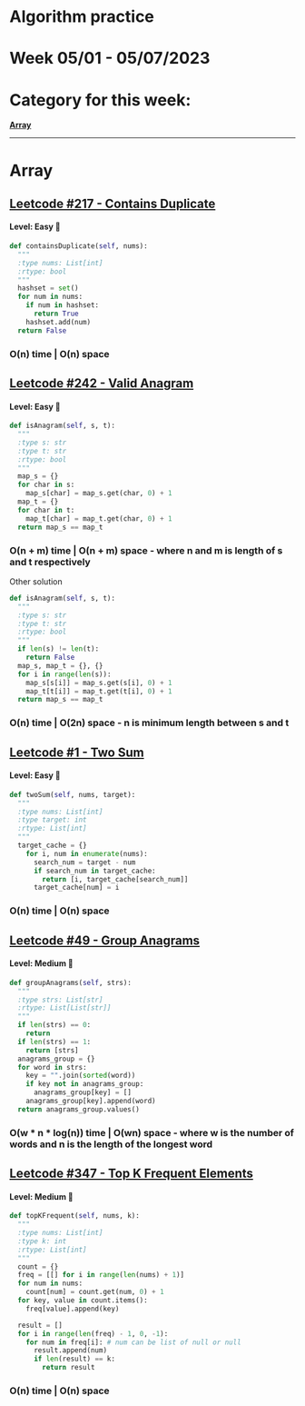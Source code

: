# Algorithm practice

# Week 05/01 - 05/07/2023


# Category for this week:
**[Array](#array)**<br>

---

# Array

## [Leetcode #217 - Contains Duplicate](https://leetcode.com/problems/contains-duplicate/)

#### Level: Easy 📗

```python
def containsDuplicate(self, nums):
  """
  :type nums: List[int]
  :rtype: bool
  """
  hashset = set()
  for num in nums:
    if num in hashset:
      return True
    hashset.add(num)
  return False
```

### O(n) time | O(n) space

## [Leetcode #242 - Valid Anagram](https://leetcode.com/problems/valid-anagram/)

#### Level: Easy 📗

```python
def isAnagram(self, s, t):
  """
  :type s: str
  :type t: str
  :rtype: bool
  """
  map_s = {}
  for char in s:
    map_s[char] = map_s.get(char, 0) + 1
  map_t = {}
  for char in t:
    map_t[char] = map_t.get(char, 0) + 1
  return map_s == map_t
```

### O(n + m) time | O(n + m) space - where n and m is length of s and t respectively

Other solution

```python
def isAnagram(self, s, t):
  """
  :type s: str
  :type t: str
  :rtype: bool
  """
  if len(s) != len(t):
    return False
  map_s, map_t = {}, {}
  for i in range(len(s)):
    map_s[s[i]] = map_s.get(s[i], 0) + 1
    map_t[t[i]] = map_t.get(t[i], 0) + 1
  return map_s == map_t
```

### O(n) time | O(2n) space - n is minimum length between s and t

## [Leetcode #1 - Two Sum](https://leetcode.com/problems/two-sum/)

#### Level: Easy 📗

```python
def twoSum(self, nums, target):
  """
  :type nums: List[int]
  :type target: int
  :rtype: List[int]
  """
  target_cache = {}
    for i, num in enumerate(nums):
      search_num = target - num
      if search_num in target_cache:
        return [i, target_cache[search_num]]
      target_cache[num] = i
```

### O(n) time | O(n) space

## [Leetcode #49 - Group Anagrams](https://leetcode.com/problems/group-anagrams/)

#### Level: Medium 📘

```python
def groupAnagrams(self, strs):
  """
  :type strs: List[str]
  :rtype: List[List[str]]
  """
  if len(strs) == 0:
    return
  if len(strs) == 1:
    return [strs]
  anagrams_group = {}
  for word in strs:
    key = "".join(sorted(word))
    if key not in anagrams_group:
      anagrams_group[key] = []
    anagrams_group[key].append(word)
  return anagrams_group.values()
```

### O(w * n * log(n)) time | O(wn) space - where w is the number of words and n is the length of the longest word

## [Leetcode #347 - Top K Frequent Elements](https://leetcode.com/problems/top-k-frequent-elements/)

#### Level: Medium 📘

```python
def topKFrequent(self, nums, k):
  """
  :type nums: List[int]
  :type k: int
  :rtype: List[int]
  """
  count = {}
  freq = [[] for i in range(len(nums) + 1)]
  for num in nums:
    count[num] = count.get(num, 0) + 1
  for key, value in count.items():
    freq[value].append(key)

  result = []
  for i in range(len(freq) - 1, 0, -1):
    for num in freq[i]: # num can be list of null or null
      result.append(num)
      if len(result) == k:
        return result
```

### O(n) time | O(n) space
